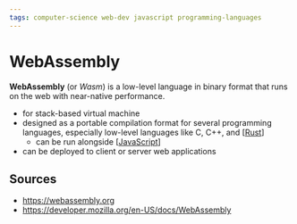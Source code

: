 ```yaml
---
tags: computer-science web-dev javascript programming-languages
---
```


# WebAssembly

**WebAssembly** (or _Wasm_) is a low-level language in binary format that runs on the web with near-native performance.

- for stack-based virtual machine
- designed as a portable compilation format for several programming languages, especially low-level languages like C, C++, and [[Rust]]
  - can be run alongside [[JavaScript]]
- can be deployed to client or server web applications

## Sources

- <https://webassembly.org>
- <https://developer.mozilla.org/en-US/docs/WebAssembly>

[//begin]: # "Autogenerated link references for markdown compatibility"
[Rust]: rust "Rust"
[JavaScript]: javascript "JavaScript"
[//end]: # "Autogenerated link references"
